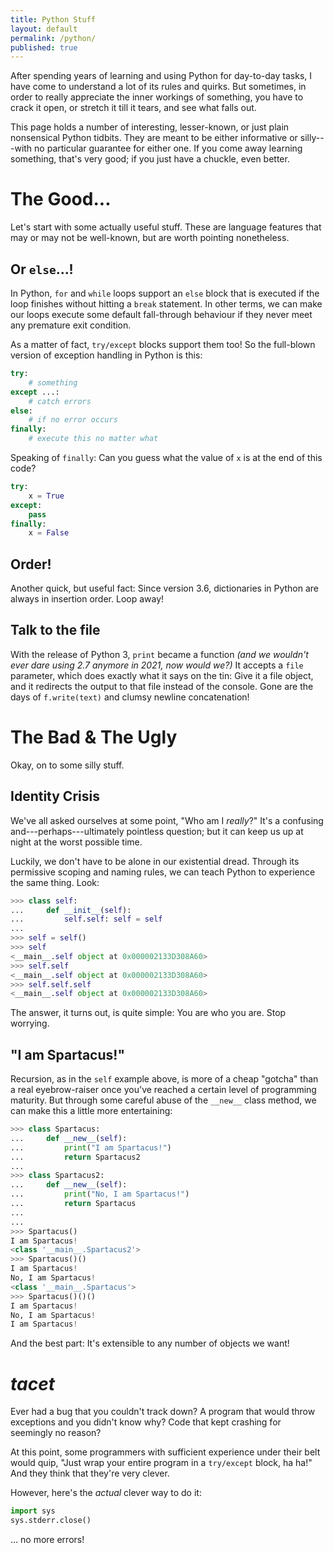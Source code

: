 ```yaml
---
title: Python Stuff
layout: default
permalink: /python/
published: true
---
```


After spending years of learning and using Python for day-to-day tasks, I have come to understand a lot of its rules and quirks. But sometimes, in order to really appreciate the inner workings of something, you have to crack it open, or stretch it till it tears, and see what falls out.

This page holds a number of interesting, lesser-known, or just plain nonsensical Python tidbits. They are meant to be either informative or silly---with no particular guarantee for either one. If you come away learning something, that's very good; if you just have a chuckle, even better.

# The Good...

Let's start with some actually useful stuff. These are language features that may or may not be well-known, but are worth pointing nonetheless.

## Or `else`...!

In Python, `for` and `while` loops support an `else` block that is executed if the loop finishes without hitting a `break` statement. In other terms, we can make our loops execute some default fall-through behaviour if they never meet any premature exit condition.

As a matter of fact, `try/except` blocks support them too! So the full-blown version of exception handling in Python is this:

```python
try:
	# something
except ...:
	# catch errors
else:
	# if no error occurs
finally:
	# execute this no matter what
```

Speaking of `finally`: Can you guess what the value of `x` is at the end of this code?

```python
try:
	x = True
except:
	pass
finally:
	x = False
```

## Order!

Another quick, but useful fact: Since version 3.6, dictionaries in Python are always in insertion order. Loop away!

## Talk to the file

With the release of Python 3, `print` became a function *(and we wouldn't ever dare using 2.7 anymore in 2021, now would we?)* It accepts a `file` parameter, which does exactly what it says on the tin: Give it a file object, and it redirects the output to that file instead of the console. Gone are the days of `f.write(text)` and clumsy newline concatenation!

# The Bad & The Ugly

Okay, on to some silly stuff.

## Identity Crisis

We've all asked ourselves at some point, "Who am I *really*?" It's a confusing and---perhaps---ultimately pointless question; but it can keep us up at night at the worst possible time.

Luckily, we don't have to be alone in our existential dread. Through its permissive scoping and naming rules, we can teach Python to experience the same thing. Look:

```python
>>> class self:
...     def __init__(self):
...         self.self: self = self
...
>>> self = self()
>>> self
<__main__.self object at 0x000002133D308A60>
>>> self.self
<__main__.self object at 0x000002133D308A60>
>>> self.self.self
<__main__.self object at 0x000002133D308A60>
```

The answer, it turns out, is quite simple: You are who you are. Stop worrying.

## "I am Spartacus!"

Recursion, as in the `self` example above, is more of a cheap "gotcha" than a real eyebrow-raiser once you've reached a certain level of programming maturity. But through some careful abuse of the `__new__` class method, we can make this a little more entertaining:

```python
>>> class Spartacus:
...     def __new__(self):
...         print("I am Spartacus!")
...         return Spartacus2
...
>>> class Spartacus2:
...     def __new__(self):
...         print("No, I am Spartacus!")
...         return Spartacus
...
...
>>> Spartacus()
I am Spartacus!
<class '__main__.Spartacus2'>
>>> Spartacus()()
I am Spartacus!
No, I am Spartacus!
<class '__main__.Spartacus'>
>>> Spartacus()()()
I am Spartacus!
No, I am Spartacus!
I am Spartacus!
```

And the best part: It's extensible to any number of objects we want!

# *tacet*

Ever had a bug that you couldn't track down? A program that would throw exceptions and you didn't know why? Code that kept crashing for seemingly no reason?

At this point, some programmers with sufficient experience under their belt would quip, "Just wrap your entire program in a `try/except` block, ha ha!" And they think that they're very clever.

However, here's the *actual* clever way to do it:

```python
import sys
sys.stderr.close()
```

... no more errors!

